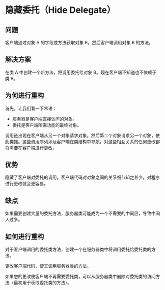 # 隐藏委托（Hide Delegate）

## 问题
客户端通过对象 A 的字段或方法获取对象 B。然后客户端调用对象 B 的方法。

## 解决方案
在类 A 中创建一个新方法，将调用委托给对象 B。现在客户端不知道也不依赖于类 B。

## 为何进行重构

首先，让我们看一下术语：

- 服务器是客户端直接访问的对象。
- 委托是客户端所需功能的最终对象。

调用链出现在客户端从另一个对象请求对象，然后第二个对象请求另一个对象，依此类推。这些调用序列涉及客户端在类结构中导航。对这些相互关系的任何更改都将需要在客户端进行更改。

## 优势
隐藏了客户端对委托的调用。客户端代码对对象之间的关系细节知之甚少，对程序进行更改就会更容易。

## 缺点
如果需要创建大量的委托方法，服务器类可能成为一个不需要的中间层，导致中间人过多。

## 如何进行重构
对于客户端调用的委托类方法，创建一个在服务器类中将调用委托给委托类的方法。

更改客户端代码，使其调用服务器类的方法。

如果您的更改使客户端不再需要委托类，可以从服务器类中删除对委托类的访问方法（最初用于获取委托类的方法）。
